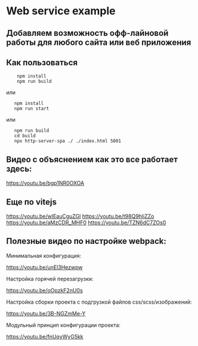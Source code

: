 # Web service example

## **Добавляем возможность офф-лайновой работы для любого сайта или веб приложения**


## Как пользоваться

```
    npm install
    npm run build
```
или

```
   npm install
   npm run start
```

или

```
   npm run build
   cd build
   npx http-server-spa ./ ./index.html 5001
```
## Видео с объяснением как это все работает здесь:
https://youtu.be/bgp1NR0OXOA

## Еще по vitejs

https://youtu.be/wIEauCguZGI
https://youtu.be/t98Q9hliZZo
https://youtu.be/aMzCDR_MHF0
https://youtu.be/TZN6dC7ZOs0


## Полезные видео по настройке webpack:


Минимальная конфигурация:

https://youtu.be/unEl3Hezwpw

Настройка горячей перезагрузки:

https://youtu.be/oOpzkF2nU0s

Настройка сборки проекта с подгрузкой файлов css/scss/изображений:

https://youtu.be/3B-NGZmMe-Y

Модульный принцип конфигурации проекта:

https://youtu.be/fnUqyWyG5kk




